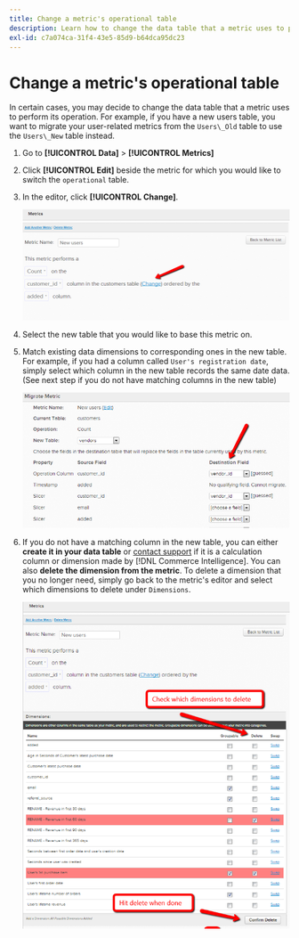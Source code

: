 ```yaml
---
title: Change a metric's operational table
description: Learn how to change the data table that a metric uses to perform its operation.
exl-id: c7a074ca-31f4-43e5-85d9-b64dca95dc23
---
```

# Change a metric's operational table

In certain cases, you may decide to change the data table that a metric uses to perform its operation. For example, if you have a new users table, you want to migrate your user-related metrics from the  `Users\_Old` table to use the `Users\_New` table instead.

1. Go to **[!UICONTROL Data]** > **[!UICONTROL Metrics]**
1. Click **[!UICONTROL Edit]** beside the metric for which you would like to switch the `operational` table.
1. In the editor, click **[!UICONTROL Change]**.

    ![](../../assets/change-metrics-1.png)
1. Select the new table that you would like to base this metric on.
1. Match existing data dimensions to corresponding ones in the new table. For example, if you had a column called `User's registration date`, simply select which column in the new table records the same date data. (See next step if you do not have matching columns in the new table)

    ![](../../assets/change-metrics-2.png)

1. If you do not have a matching column in the new table, you can either **create it in your data table** or [contact support](https://experienceleague.adobe.com/docs/commerce-knowledge-base/kb/troubleshooting/miscellaneous/mbi-service-policies.html) if it is a calculation column or dimension made by [!DNL Commerce Intelligence]. You can also **delete the dimension from the metric**. To delete a dimension that you no longer need, simply go back to the metric's editor and select which dimensions to delete under `Dimensions`.

    ![](../../assets/change-metrics-3.png)
